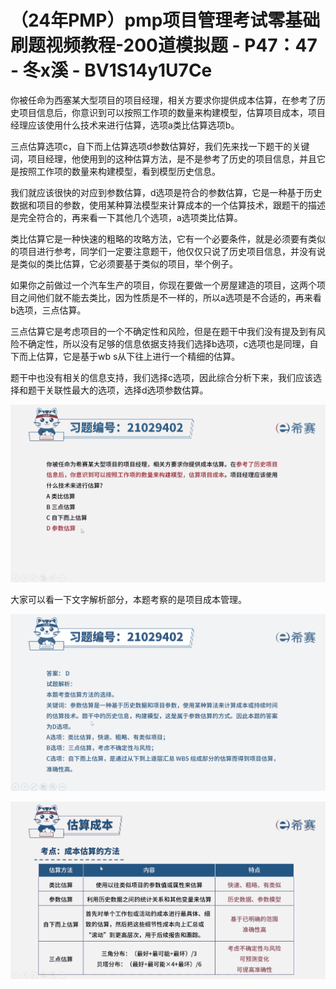 # （24年PMP）pmp项目管理考试零基础刷题视频教程-200道模拟题 - P47：47 - 冬x溪 - BV1S14y1U7Ce

你被任命为西塞某大型项目的项目经理，相关方要求你提供成本估算，在参考了历史项目信息后，你意识到可以按照工作项的数量来构建模型，估算项目成本，项目经理应该使用什么技术来进行估算，选项a类比估算选项b。

三点估算选项c，自下而上估算选项d参数估算好，我们先来找一下题干的关键词，项目经理，他使用到的这种估算方法，是不是参考了历史的项目信息，并且它是按照工作项的数量来构建模型，看到模型历史信息。

我们就应该很快的对应到参数估算，d选项是符合的参数估算，它是一种基于历史数据和项目的参数，使用某种算法模型来计算成本的一个估算技术，跟题干的描述是完全符合的，再来看一下其他几个选项，a选项类比估算。

类比估算它是一种快速的粗略的攻略方法，它有一个必要条件，就是必须要有类似的项目进行参考，同学们一定要注意题干，他仅仅只说了历史项目信息，并没有说是类似的类比估算，它必须要基于类似的项目，举个例子。

如果你之前做过一个汽车生产的项目，你现在要做一个房屋建造的项目，这两个项目之间他们就不能去类比，因为性质是不一样的，所以a选项是不合适的，再来看b选项，三点估算。

三点估算它是考虑项目的一个不确定性和风险，但是在题干中我们没有提及到有风险不确定性，所以没有足够的信息依据支持我们选择b选项，c选项也是同理，自下而上估算，它是基于wb s从下往上进行一个精细的估算。

题干中也没有相关的信息支持，我们选择c选项，因此综合分析下来，我们应该选择和题干关联性最大的选项，选择d选项参数估算。



![](img/ea8aa6a25fff48467ea17894722a84b0_1.png)

大家可以看一下文字解析部分，本题考察的是项目成本管理。

![](img/ea8aa6a25fff48467ea17894722a84b0_3.png)

![](img/ea8aa6a25fff48467ea17894722a84b0_4.png)